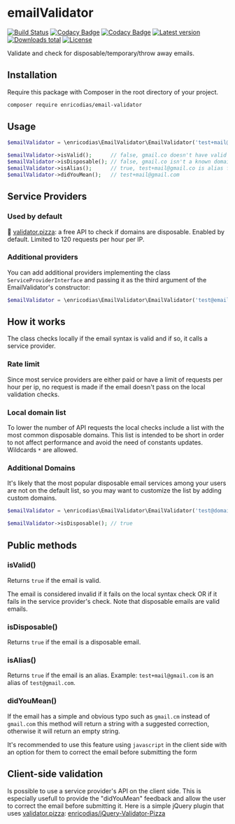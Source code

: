 # emailValidator

[![Build Status](https://img.shields.io/circleci/build/github/enricodias/emailValidator/master)](https://circleci.com/gh/enricodias/emailValidator/tree/master)
[![Codacy Badge](https://api.codacy.com/project/badge/Coverage/125d34db8a0443e0b433cbcde4786372)](https://www.codacy.com/manual/enricodias/emailValidator?utm_source=github.com&utm_medium=referral&utm_content=enricodias/emailValidator&utm_campaign=Badge_Coverage)
[![Codacy Badge](https://api.codacy.com/project/badge/Grade/125d34db8a0443e0b433cbcde4786372)](https://www.codacy.com/manual/enricodias/emailValidator?utm_source=github.com&amp;utm_medium=referral&amp;utm_content=enricodias/emailValidator&amp;utm_campaign=Badge_Grade)
[![Latest version](http://img.shields.io/packagist/v/enricodias/email-validator.svg)](https://packagist.org/packages/enricodias/email-validator)
[![Downloads total](http://img.shields.io/packagist/dt/enricodias/email-validator.svg)](https://packagist.org/packages/enricodias/email-validator)
[![License](http://img.shields.io/packagist/l/enricodias/email-validator.svg)](https://github.com/enricodias/email-validator/blob/master/LICENSE.md)

Validate and check for disposable/temporary/throw away emails.

## Installation

Require this package with Composer in the root directory of your project.

```bash
composer require enricodias/email-validator
```

## Usage

```php
$emailValidator = \enricodias\EmailValidator\EmailValidator('test+mail@gmail.co');

$emailValidator->isValid();      // false, gmail.co doesn't have valid MX entries
$emailValidator->isDisposable(); // false, gmail.co isn't a known domain for disposable emails
$emailValidator->isAlias();      // true, test+mail@gmail.co is alias for test@gmail.co
$emailValidator->didYouMean();   // test+mail@gmail.com
```

## Service Providers

### Used by default

:pizza: [validator.pizza](https://www.validator.pizza/): a free API to check if domains are disposable. Enabled by default. Limited to 120 requests per hour per IP.

### Additional providers

You can add additional providers implementing the class ```ServiceProviderInterface``` and passing it as the third argument of the EmailValidator's constructor:

```php
$emailValidator = \enricodias\EmailValidator\EmailValidator('test@email.com', null, $CustomServiceProvider);
```

## How it works

The class checks locally if the email syntax is valid and if so, it calls a service provider.

### Rate limit

Since most service providers are either paid or have a limit of requests per hour per ip, no request is made if the email doesn't pass on the local validation checks.

### Local domain list

To lower the number of API requests the local checks include a list with the most common disposable domains. This list is intended to be short in order to not affect performance and avoid the need of constants updates. Wildcards ```*``` are allowed.

### Additional Domains

It's likely that the most popular disposable email services among your users are not on the default list, so you may want to customize the list by adding custom domains.

```php
$emailValidator = \enricodias\EmailValidator\EmailValidator('test@domain.com', ['domain.com']);

$emailValidator->isDisposable(); // true
```

## Public methods

### isValid()

Returns ```true``` if the email is valid.

The email is considered invalid if it fails on the local syntax check OR if it fails in the service provider's check. Note that disposable emails are valid emails.

### isDisposable()

Returns ```true``` if the email is a disposable email.

### isAlias()

Returns ```true``` if the email is an alias. Example: ```test+mail@gmail.com``` is an alias of ```test@gmail.com```.

### didYouMean()

If the email has a simple and obvious typo such as ```gmail.cm``` instead of ```gmail.com``` this method will return a string with a suggested correction, otherwise it will return an empty string.

It's recommended to use this feature using ```javascript``` in the client side with an option for them to correct the email before submitting the form

## Client-side validation

Is possible to use a service provider's API on the client side. This is especially usefull to provide the "didYouMean" feedback and allow the user to correct the email before submitting it. Here is a simple jQuery plugin that uses [validator.pizza](https://www.validator.pizza/): [enricodias/jQuery-Validator-Pizza](https://github.com/enricodias/jQuery-Validator-Pizza)

